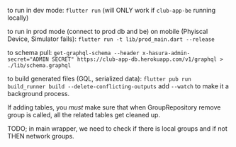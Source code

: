 to run in dev mode: `flutter run` (will ONLY work if `club-app-be` running locally)

to run in prod mode (connect to prod db and be) on mobile (Phyiscal Device, Simulator fails): `flutter run -t lib/prod_main.dart --release`

to schema pull: `get-graphql-schema --header x-hasura-admin-secret="ADMIN SECRET" https://club-app-db.herokuapp.com/v1/graphql > ./lib/schema.graphql`

to build generated files (GQL, serialized data): `flutter pub run build_runner build --delete-conflicting-outputs` add `--watch` to make it a background process.

If adding tables, you *must* make sure that when GroupRepository remove group is
called, all the related tables get cleaned up.

TODO; 
in main wrapper, we need to check if there is local groups and if not THEN
network groups. 
